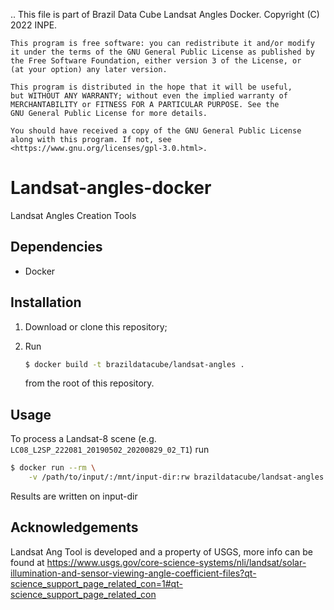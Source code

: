 ..
    This file is part of Brazil Data Cube Landsat Angles Docker.
    Copyright (C) 2022 INPE.

    This program is free software: you can redistribute it and/or modify
    it under the terms of the GNU General Public License as published by
    the Free Software Foundation, either version 3 of the License, or
    (at your option) any later version.

    This program is distributed in the hope that it will be useful,
    but WITHOUT ANY WARRANTY; without even the implied warranty of
    MERCHANTABILITY or FITNESS FOR A PARTICULAR PURPOSE. See the
    GNU General Public License for more details.

    You should have received a copy of the GNU General Public License
    along with this program. If not, see <https://www.gnu.org/licenses/gpl-3.0.html>.



# Landsat-angles-docker

Landsat Angles Creation Tools

## Dependencies

- Docker

## Installation

1. Download or clone this repository;

2. Run

   ```bash
   $ docker build -t brazildatacube/landsat-angles .
   ```

   from the root of this repository.

## Usage

To process a Landsat-8 scene (e.g. `LC08_L2SP_222081_20190502_20200829_02_T1`) run

```bash
$ docker run --rm \
    -v /path/to/input/:/mnt/input-dir:rw brazildatacube/landsat-angles LC08_L2SP_222081_20190502_20200829_02_T1
```

Results are written on input-dir

## Acknowledgements

Landsat Ang Tool is developed and a property of USGS, more info can be found at https://www.usgs.gov/core-science-systems/nli/landsat/solar-illumination-and-sensor-viewing-angle-coefficient-files?qt-science_support_page_related_con=1#qt-science_support_page_related_con
